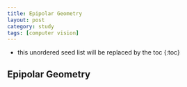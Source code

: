 ```yaml
---
title: Epipolar Geometry
layout: post
category: study
tags: [computer vision]
---
```


* this unordered seed list will be replaced by the toc
{:toc}

## Epipolar Geometry
